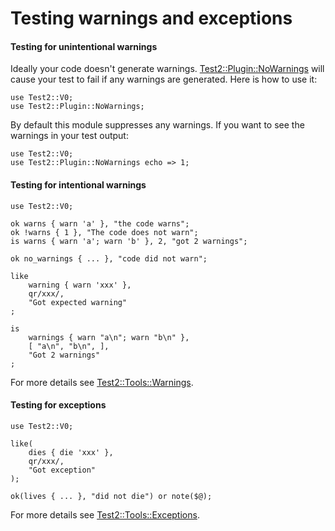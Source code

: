 # Testing warnings and exceptions

#### Testing for unintentional warnings

Ideally your code doesn't generate warnings.
[Test2::Plugin::NoWarnings](https://metacpan.org/pod/Test2::Plugin::NoWarnings)
will cause your test to fail if any warnings are generated.  Here is how to use
it:

    use Test2::V0;
    use Test2::Plugin::NoWarnings;

By default this module suppresses any warnings.  If you want to see the warnings in your test output:

    use Test2::V0;
    use Test2::Plugin::NoWarnings echo => 1;

#### Testing for intentional warnings

    use Test2::V0;

    ok warns { warn 'a' }, "the code warns";
    ok !warns { 1 }, "The code does not warn";
    is warns { warn 'a'; warn 'b' }, 2, "got 2 warnings";
    
    ok no_warnings { ... }, "code did not warn";
    
    like
        warning { warn 'xxx' },
        qr/xxx/,
        "Got expected warning"
    ;
    
    is
        warnings { warn "a\n"; warn "b\n" },
        [ "a\n", "b\n", ],
        "Got 2 warnings"
    ;

For more details see [Test2::Tools::Warnings](https://metacpan.org/pod/Test2::Tools::Warnings).

#### Testing for exceptions

    use Test2::V0;
    
    like(
        dies { die 'xxx' },
        qr/xxx/,
        "Got exception"
    );
    
    ok(lives { ... }, "did not die") or note($@);

For more details see [Test2::Tools::Exceptions](https://metacpan.org/pod/Test2::Tools::Exception).
